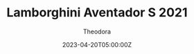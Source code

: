 ---
title: "Lamborghini Aventador S 2021"
meta_title: ""
description: "Lamborghini Aventador S 2021 for Assetto Corsa by Ceky Performance"
date: 2023-04-20T05:00:00Z
thumb: VSHbPR6
mainimage: MQNKgWr
cargallery: ["bPrxzHG", "nBoduj8", "ItzKlOr"]
categories: ["Car"]
author: "Theodora"
tags: ["Lamborghini", "Supercar", "Road", "Italy", "2021", "Ceky"]
draft: false
link: https://modsfire.com/xdI47jMbihRk37G
zipsize: 93 MB
manu: Lamborghini
# brandname: m-sport
logo2: Lamborghini-text
country: Italy
year: 2021
class: Supercar
drivetrain: RWD
engine: 6.5 L L539 V12
power: "740 hp"
torque: "690"
mass: "1575"
speed: 350
accel: "2.9 seconds"
gb: 7-speed ISR
creator: Ceky
creatorfull: Ceky Performance
creatorlink: https://patreon.com/CekyPerformance
# creator2: Ceky 635 Racing
# creator2link: https://patreon.com/Ceky635Racing
version: "1.0"
csp: "0.2.6"
carname: "Lamborghini Aventador S"
folder: "cky_aventadors_2021"
livery: "7 colors"
r2r: 0
host: ModsFire
---